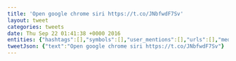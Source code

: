 ```yaml
---
title: 'Open google chrome siri https://t.co/JNbfwdF7Sv'
layout: tweet
categories: tweets
date: Thu Sep 22 01:41:38 +0000 2016
entities: {"hashtags":[],"symbols":[],"user_mentions":[],"urls":[],"media":[{"id":778771176902434800,"id_str":"778771176902434818","indices":[24,47],"media_url":"http://pbs.twimg.com/media/Cs7AQmCVIAIW2So.jpg","media_url_https":"https://pbs.twimg.com/media/Cs7AQmCVIAIW2So.jpg","url":"https://t.co/JNbfwdF7Sv","display_url":"pic.twitter.com/JNbfwdF7Sv","expanded_url":"https://twitter.com/earobinson/status/778771203032920065/photo/1","type":"photo","sizes":{"thumb":{"w":150,"h":150,"resize":"crop"},"medium":{"w":325,"h":279,"resize":"fit"},"small":{"w":325,"h":279,"resize":"fit"},"large":{"w":325,"h":279,"resize":"fit"}}}]}
tweetJson: {"text":"Open google chrome siri https://t.co/JNbfwdF7Sv"}
---
```

